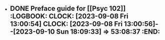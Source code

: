 - DONE Preface guide for [[Psyc 102]]
  :LOGBOOK:
  CLOCK: [2023-09-08 Fri 13:00:54]
  CLOCK: [2023-09-08 Fri 13:00:56]--[2023-09-10 Sun 18:09:33] =>  53:08:37
  :END:
	-